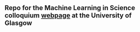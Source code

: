 ## Repo for the Machine Learning in Science colloquium [webpage](https://ml-in-science.github.io/webpage) at the University of Glasgow